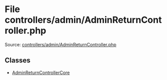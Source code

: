 File controllers/admin/AdminReturnController.php
=========

Source: [controllers/admin/AdminReturnController.php](https://github.com/PrestaShop/PrestaShop/blob/1.6.1.3/controllers/admin/AdminReturnController.php)


Classes
-------

* [AdminReturnControllerCore](class.AdminReturnControllerCore.md)

